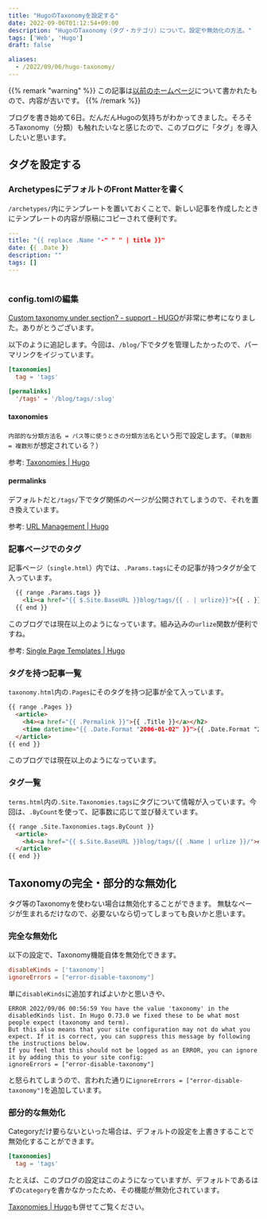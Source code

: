 ```yaml
---
title: "HugoのTaxonomyを設定する"
date: 2022-09-06T01:12:54+09:00
description: "HugoのTaxonomy（タグ・カテゴリ）について。設定や無効化の方法。"
tags: ['Web', 'Hugo']
draft: false

aliases:
  - /2022/09/06/hugo-taxonomy/
---
```


{{% remark "warning" %}}
この記事は[以前のホームページ](https://github.com/kakudo415/kakudokentaro.com)について書かれたもので、内容が古いです。
{{% /remark %}}

ブログを書き始めて6日。だんだんHugoの気持ちがわかってきました。そろそろTaxonomy（分類）も触れたいなと感じたので、このブログに「タグ」を導入したいと思います。

## タグを設定する

### ArchetypesにデフォルトのFront Matterを書く

`/archetypes/`内にテンプレートを置いておくことで、新しい記事を作成したときにテンプレートの内容が原稿にコピーされて便利です。

```yaml
---
title: "{{ replace .Name "-" " " | title }}"
date: {{ .Date }}
description: ""
tags: []
---



```

### config.tomlの編集

[Custom taxonomy under section? - support - HUGO](https://discourse.gohugo.io/t/custom-taxonomy-under-section/12905/13)が非常に参考になりました。ありがとうございます。

以下のように追記します。今回は、`/blog/`下でタグを管理したかったので、パーマリンクをイジっています。  

```toml
[taxonomies]
  tag = 'tags'

[permalinks]
  '/tags' = '/blog/tags/:slug'
```

#### taxonomies

`内部的な分類方法名 = パス等に使うときの分類方法名`という形で設定します。（`単数形 = 複数形`が想定されている？）

参考: [Taxonomies | Hugo](https://gohugo.io/content-management/taxonomies#configure-taxonomies)

#### permalinks

デフォルトだと`/tags/`下でタグ関係のページが公開されてしまうので、それを置き換えています。

参考: [URL Management | Hugo](https://gohugo.io/content-management/urls/#permalinks)

### 記事ページでのタグ

記事ページ（`single.html`）内では、`.Params.tags`にその記事が持つタグが全て入っています。

```html
  {{ range .Params.tags }}
    <li><a href="{{ $.Site.BaseURL }}blog/tags/{{ . | urlize}}">{{ . }}</a></li>
  {{ end }}
```

このブログでは現在以上のようになっています。組み込みの`urlize`関数が便利ですね。

参考: [Single Page Templates | Hugo](https://gohugo.io/templates/single-page-templates/)

### タグを持つ記事一覧

`taxonomy.html`内の`.Pages`にそのタグを持つ記事が全て入っています。

```html
{{ range .Pages }}
  <article>
    <h4><a href="{{ .Permalink }}">{{ .Title }}</a></h2>
    <time datetime="{{ .Date.Format "2006-01-02" }}">{{ .Date.Format "2006-01-02" }}</time>
  </article>
{{ end }}
```

このブログでは現在以上のようになっています。

### タグ一覧

`terms.html`内の`.Site.Taxonomies.tags`にタグについて情報が入っています。今回は、`.ByCount`を使って、記事数に応じて並び替えています。

```html
{{ range .Site.Taxonomies.tags.ByCount }}
  <article>
    <h4><a href="{{ $.Site.BaseURL }}blog/tags/{{ .Name | urlize }}/"># {{ .Name }} ({{ .Count }})</a></h2>
  </article>
{{ end }}
```

## Taxonomyの完全・部分的な無効化

タグ等のTaxonomyを使わない場合は無効化することができます。
無駄なページが生まれるだけなので、必要ないなら切ってしまっても良いかと思います。

### 完全な無効化

以下の設定で、Taxonomy機能自体を無効化できます。

```toml
disableKinds = ['taxonomy']
ignoreErrors = ["error-disable-taxonomy"]
```

単に`disableKinds`に追加すればよいかと思いきや、

```
ERROR 2022/09/06 00:56:59 You have the value 'taxonomy' in the disabledKinds list. In Hugo 0.73.0 we fixed these to be what most people expect (taxonomy and term).
But this also means that your site configuration may not do what you expect. If it is correct, you can suppress this message by following the instructions below.
If you feel that this should not be logged as an ERROR, you can ignore it by adding this to your site config:
ignoreErrors = ["error-disable-taxonomy"]
```

と怒られてしまうので、言われた通りに`ignoreErrors = ["error-disable-taxonomy"]`を追加しています。

### 部分的な無効化

Categoryだけ要らないといった場合は、デフォルトの設定を上書きすることで無効化することができます。

```toml
[taxonomies]
  tag = 'tags'
```

たとえば、このブログの設定はこのようになっていますが、デフォルトであるはずの`category`を書かなかったため、その機能が無効化されています。

[Taxonomies | Hugo](https://gohugo.io/content-management/taxonomies#example-removing-default-taxonomies)も併せてご覧ください。
